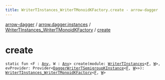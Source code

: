 ```yaml
---
title: WriterTInstances_WriterTMonoidKFactory.create - arrow-dagger
---
```


[arrow-dagger](../../index.html) / [arrow.dagger.instances](../index.html) / [WriterTInstances_WriterTMonoidKFactory](index.html) / [create](./create.html)

# create

`static fun <F : `[`Any`](https://kotlinlang.org/api/latest/jvm/stdlib/kotlin/-any/index.html)`, W : `[`Any`](https://kotlinlang.org/api/latest/jvm/stdlib/kotlin/-any/index.html)`> create(module: `[`WriterTInstances`](../-writer-t-instances/index.html)`<`[`F`](create.html#F)`, `[`W`](create.html#W)`>, evProvider: Provider<`[`DaggerWriterTSemigroupKInstance`](../-dagger-writer-t-semigroup-k-instance/index.html)`<`[`F`](create.html#F)`, `[`W`](create.html#W)`>>): `[`WriterTInstances_WriterTMonoidKFactory`](index.html)`<`[`F`](create.html#F)`, `[`W`](create.html#W)`>`